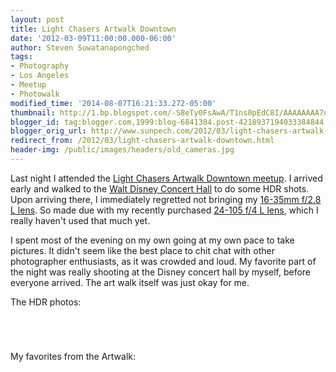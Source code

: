 ```yaml
---
layout: post
title: Light Chasers Artwalk Downtown
date: '2012-03-09T11:00:00.000-06:00'
author: Steven Suwatanapongched
tags:
- Photography
- Los Angeles
- Meetup
- Photowalk
modified_time: '2014-08-07T16:21:33.272-05:00'
thumbnail: http://1.bp.blogspot.com/-S8eTy0FsAwA/T1ns0pEdC8I/AAAAAAAA7qk/VlH4yBH4Fng/s600/2012-03-08+at+19-03-56.jpg
blogger_id: tag:blogger.com,1999:blog-6841384.post-4218937194033384844
blogger_orig_url: http://www.sunpech.com/2012/03/light-chasers-artwalk-downtown.html
redirect_from: /2012/03/light-chasers-artwalk-downtown.html
header-img: /public/images/headers/old_cameras.jpg
---
```


Last night I attended the <a href="http://www.meetup.com/LightChasers/events/52841652/">Light Chasers Artwalk Downtown meetup</a>. I arrived early and walked to the <a href="http://en.wikipedia.org/wiki/Walt_Disney_Concert_Hall">Walt Disney Concert Hall</a> to do some HDR shots. Upon arriving there, I immediately regretted not bringing my <a href="http://www.amazon.com/gp/product/B000NP46K2/ref=as_li_ss_tl?ie=UTF8&amp;tag=sunpech-20&amp;linkCode=as2&amp;camp=1789&amp;creative=390957&amp;creativeASIN=B000NP46K2">16-35mm f/2.8 L lens</a>. So made due with my recently purchased <a href="http://www.amazon.com/gp/product/B00513JCA0/ref=as_li_ss_tl?ie=UTF8&amp;tag=sunpech-20&amp;linkCode=as2&amp;camp=1789&amp;creative=390957&amp;creativeASIN=B00513JCA0">24-105 f/4 L lens</a>, which I really haven't used that much yet.

I spent most of the evening on my own going at my own pace to take pictures. It didn't seem like the best place to chit chat with other photographer enthusiasts, as it was crowded and loud. My favorite part of the night was really shooting at the Disney concert hall by myself, before everyone arrived. The art walk itself was just okay for me.

The HDR photos:

<a href="http://1.bp.blogspot.com/-S8eTy0FsAwA/T1ns0pEdC8I/AAAAAAAA7qk/VlH4yBH4Fng/s600/2012-03-08+at+19-03-56.jpg" ><img alt=""  border="0"  src="http://1.bp.blogspot.com/-S8eTy0FsAwA/T1ns0pEdC8I/AAAAAAAA7qk/VlH4yBH4Fng/s400/2012-03-08+at+19-03-56.jpg"  /></a>

<a href="http://1.bp.blogspot.com/-R2lNv4M85k8/T1ns1gMKHFI/AAAAAAAA7qw/aHoNiFXPvB4/s600/2012-03-08+at+19-05-56.jpg" ><img alt=""  border="0"  src="http://1.bp.blogspot.com/-R2lNv4M85k8/T1ns1gMKHFI/AAAAAAAA7qw/aHoNiFXPvB4/s400/2012-03-08+at+19-05-56.jpg"  /></a>

<a href="http://4.bp.blogspot.com/-fw0KAAJxjTc/T1ns3VgbykI/AAAAAAAA7q4/6vilfYcXvmM/s600/2012-03-08+at+19-07-07.jpg" ><img alt=""  border="0"  src="http://4.bp.blogspot.com/-fw0KAAJxjTc/T1ns3VgbykI/AAAAAAAA7q4/6vilfYcXvmM/s400/2012-03-08+at+19-07-07.jpg"  /></a>

<a href="http://2.bp.blogspot.com/-zUG-iK5Oxdk/T1ns6FrF3BI/AAAAAAAA7rM/lmCTyYJif38/s600/2012-03-08+at+19-55-00.jpg" ><img alt=""  border="0"  src="http://2.bp.blogspot.com/-zUG-iK5Oxdk/T1ns6FrF3BI/AAAAAAAA7rM/lmCTyYJif38/s400/2012-03-08+at+19-55-00.jpg" /></a>

My favorites from the Artwalk:

<a href="http://4.bp.blogspot.com/-fm6ybnmAfjQ/T1nukqdKTtI/AAAAAAAA7sE/dS3VD2B2PHk/s600/20120308-IMG_2046.jpg" ><img alt=""  border="0"  src="http://4.bp.blogspot.com/-fm6ybnmAfjQ/T1nukqdKTtI/AAAAAAAA7sE/dS3VD2B2PHk/s400/20120308-IMG_2046.jpg"  /></a>

<a href="http://2.bp.blogspot.com/-PjrVRpjkqDQ/T1nu-ua82AI/AAAAAAAA7vE/e9b0ubnfe8g/s600/20120308-IMG_2093.jpg" ><img alt=""  border="0"  src="http://2.bp.blogspot.com/-PjrVRpjkqDQ/T1nu-ua82AI/AAAAAAAA7vE/e9b0ubnfe8g/s400/20120308-IMG_2093.jpg"  /></a>

<a href="http://2.bp.blogspot.com/-orHt6_rvimI/T1nu_h_Z73I/AAAAAAAA7vM/JVPIYqXXB5o/s600/20120308-IMG_2094.jpg" ><img alt=""  border="0"  src="http://2.bp.blogspot.com/-orHt6_rvimI/T1nu_h_Z73I/AAAAAAAA7vM/JVPIYqXXB5o/s400/20120308-IMG_2094.jpg"  /></a>

<a href="http://2.bp.blogspot.com/-HZWvwgADoTQ/T1nvBg7aTbI/AAAAAAAA7vc/3JGTJ0dtcVs/s600/20120308-IMG_2097.jpg" ><img alt=""  border="0"  src="http://2.bp.blogspot.com/-HZWvwgADoTQ/T1nvBg7aTbI/AAAAAAAA7vc/3JGTJ0dtcVs/s400/20120308-IMG_2097.jpg"  /></a>

<a href="http://2.bp.blogspot.com/-tlO-q24XQrM/T1nvGSS7P0I/AAAAAAAA7wE/ScINQ1lS9_k/s600/20120308-IMG_2107.jpg" ><img alt=""  border="0"  src="http://2.bp.blogspot.com/-tlO-q24XQrM/T1nvGSS7P0I/AAAAAAAA7wE/ScINQ1lS9_k/s400/20120308-IMG_2107.jpg"  /></a>

<a href="http://3.bp.blogspot.com/-ojWYzNrGGDM/T1nvKVXMAbI/AAAAAAAA7wk/wN8KasJyAf4/s600/20120308-IMG_2111.jpg" ><img alt=""  border="0"  src="http://3.bp.blogspot.com/-ojWYzNrGGDM/T1nvKVXMAbI/AAAAAAAA7wk/wN8KasJyAf4/s400/20120308-IMG_2111.jpg"  /></a>

<a href="http://2.bp.blogspot.com/-fFxXvUyQaJI/T1nvMemFOoI/AAAAAAAA7w0/08vfgwZwk4E/s600/20120308-IMG_2116.jpg" ><img alt=""  border="0"  src="http://2.bp.blogspot.com/-fFxXvUyQaJI/T1nvMemFOoI/AAAAAAAA7w0/08vfgwZwk4E/s400/20120308-IMG_2116.jpg"  /></a>

<a href="http://1.bp.blogspot.com/-EcDbw7RqyWY/T1nvcqeK0bI/AAAAAAAA7y0/EFIUHW_qF78/s600/20120308-IMG_2140.jpg" ><img alt=""  border="0"  src="http://1.bp.blogspot.com/-EcDbw7RqyWY/T1nvcqeK0bI/AAAAAAAA7y0/EFIUHW_qF78/s400/20120308-IMG_2140.jpg"  /></a>

<a href="http://4.bp.blogspot.com/-4ueCPlyZWR8/T1nve-wrRpI/AAAAAAAA7y8/hd75O7Aay5U/s600/20120308-IMG_2141.jpg" ><img alt=""  border="0"  src="http://4.bp.blogspot.com/-4ueCPlyZWR8/T1nve-wrRpI/AAAAAAAA7y8/hd75O7Aay5U/s400/20120308-IMG_2141.jpg"  /></a>

<a href="http://2.bp.blogspot.com/-toBGHMdB72c/T1nvgJkWpbI/AAAAAAAA7zE/_fdna5KFXzI/s600/20120308-IMG_2143.jpg" ><img alt=""  border="0"  src="http://2.bp.blogspot.com/-toBGHMdB72c/T1nvgJkWpbI/AAAAAAAA7zE/_fdna5KFXzI/s400/20120308-IMG_2143.jpg"  /></a>

<a href="http://3.bp.blogspot.com/-XuvfUCjI4H4/T1nvvV0PRvI/AAAAAAAA708/VdcXIRg_vZ8/s600/20120308-IMG_2179.jpg" ><img alt=""  border="0"  src="http://3.bp.blogspot.com/-XuvfUCjI4H4/T1nvvV0PRvI/AAAAAAAA708/VdcXIRg_vZ8/s400/20120308-IMG_2179.jpg"  /></a>

<a href="http://2.bp.blogspot.com/-PePOmuKNJgE/T1nv5P1Kb1I/AAAAAAAA72M/YCT2TNTe32o/s600/20120308-IMG_2195.jpg" ><img alt=""  border="0"  src="http://2.bp.blogspot.com/-PePOmuKNJgE/T1nv5P1Kb1I/AAAAAAAA72M/YCT2TNTe32o/s400/20120308-IMG_2195.jpg"  /></a>

<a href="http://2.bp.blogspot.com/-4xit0sxkd-s/T1nv6hIfohI/AAAAAAAA72c/vgSh4d9VDKI/s600/20120308-IMG_2198.jpg" ><img alt=""  border="0"  src="http://2.bp.blogspot.com/-4xit0sxkd-s/T1nv6hIfohI/AAAAAAAA72c/vgSh4d9VDKI/s400/20120308-IMG_2198.jpg"  /></a>

<a href="http://4.bp.blogspot.com/-nf1ROnxdnkw/T1nwAqelZaI/AAAAAAAA73M/CICDBbVzLoI/s600/20120308-IMG_2207.jpg" ><img alt=""  border="0"  src="http://4.bp.blogspot.com/-nf1ROnxdnkw/T1nwAqelZaI/AAAAAAAA73M/CICDBbVzLoI/s400/20120308-IMG_2207.jpg"  /></a>

<a href="http://3.bp.blogspot.com/-Xi84FyxXylU/T1nwBLlw-aI/AAAAAAAA73U/3WKD6HVw0xE/s600/20120308-IMG_2208.jpg" ><img alt=""  border="0"  src="http://3.bp.blogspot.com/-Xi84FyxXylU/T1nwBLlw-aI/AAAAAAAA73U/3WKD6HVw0xE/s400/20120308-IMG_2208.jpg"  /></a>

<a href="http://4.bp.blogspot.com/-yhjhcrc4nrU/T1nwGZHuVzI/AAAAAAAA738/v2vKQwIpzWE/s600/20120308-IMG_2216.jpg" ><img alt=""  border="0"  src="http://4.bp.blogspot.com/-yhjhcrc4nrU/T1nwGZHuVzI/AAAAAAAA738/v2vKQwIpzWE/s400/20120308-IMG_2216.jpg"  /></a>
